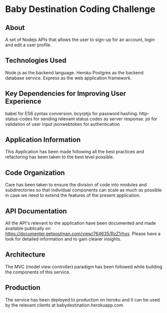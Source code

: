 # Baby Destination Coding Challenge

## About

A set of Nodejs APIs that allows the user to sign-up for an account, login and edit a user profile.

## Technologies Used

Node.js as the backend language.
Heroku Postgres as the backend database service.
Express as the web application framework.

## Key Dependencies for Improving User Experience
babel for ES6 syntax conversion.
bcyrptjs for password hashing.
http-status-codes for sending relevant status codes as server response.
joi for validation of user input
jsonwebtoken for authentication

## Application Information

This Application has been made following all the best practices and refactoring has been taken to the best level possible.

## Code Organization

Care has been taken to ensure the division of code into modules and subdirectories so that individual components can scale as much as possible in case we need to extend the features of the present application.

## API Documentation

All the API's relevant to the application have been documented and made available publically on https://documenter.getpostman.com/view/764635/RzZ1rhxs. Please have a look for detailed information and to gain clearer insights.

## Architecture

The MVC (model view controller) paradigm has been followed while building the components of this service.

## Production

The service has been deployed to production on heroku and it can be used by the relevant clients at babydestination.herokuapp.com 
